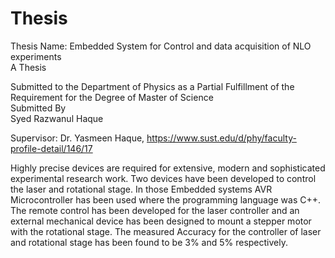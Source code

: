 # Thesis
Thesis Name: Embedded System for Control and data acquisition of NLO experiments
<br>
A Thesis

Submitted to the Department of Physics as a Partial Fulfillment of the Requirement for the Degree of Master of Science
<br>
Submitted By </br>
Syed Razwanul Haque

Supervisor: Dr. Yasmeen Haque, 
https://www.sust.edu/d/phy/faculty-profile-detail/146/17

Highly precise devices are required for extensive, modern and sophisticated experimental research work. Two devices have been developed to control the laser and rotational stage. In those Embedded systems AVR Microcontroller has been used where the programming language was C++. The remote control has been developed for the laser controller and an external mechanical device has been designed to mount a stepper motor with the rotational stage. The measured Accuracy for the controller of laser and rotational stage has been found to be 3% and 5% respectively. 
